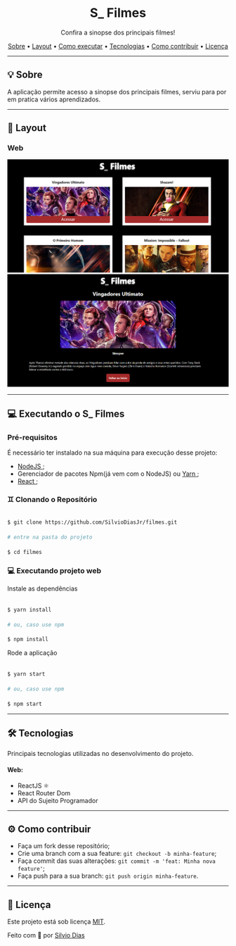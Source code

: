 <h1 align="center">S_ Filmes</h1>

<p align="center">Confira a sinopse dos principais filmes!</p>

<p align="center">
 <a href="#-sobre">Sobre</a> •
 <a href="#-layout">Layout</a> • 
 <a href="#-executando-o-happy">Como executar</a> • 
 <a href="#-tecnologias">Tecnologias</a> • 
 <a href="#-como-contribuir">Como contribuir</a> • 
 <a href="#-licença">Licença</a> 
</p>

---

## 💡 Sobre

A aplicação permite acesso a sinopse dos principais filmes, serviu para por em pratica vários aprendizados.

---

## 🎨 Layout


### Web

<p align="center">
  <img alt="Página home" title="Página home" src="./src/assets/home.png" width="800px">

  <img alt="Sinopse" title="Sinopse" src="./src/assets/sinopse.png" width="800px">
</p>

---

## 💻 Executando o S_ Filmes

### Pré-requisitos

É necessário ter instalado na sua máquina para execução desse projeto:
- <a href="https://nodejs.org/en/"> NodeJS </a>;
- Gerenciador de pacotes Npm(já vem com o NodeJS) ou <a href="https://yarnpkg.com/getting-started/install"> Yarn </a>;
- <a href="https://pt-br.reactjs.org/"> React </a>;


### ♊ Clonando o Repositório

```bash

$ git clone https://github.com/SilvioDiasJr/filmes.git

# entre na pasta do projeto

$ cd filmes

```
### 💻 Executando projeto web

Instale as dependências

```bash

$ yarn install

# ou, caso use npm

$ npm install

```

Rode a aplicação

```bash

$ yarn start

# ou, caso use npm

$ npm start

```
---

## 🛠️ Tecnologias

Principais tecnologias utilizadas no desenvolvimento do projeto.

#### Web:
- ReactJS ⚛️
- React Router Dom
- API do Sujeito Programador
---

## ⚙️ Como contribuir

- Faça um fork desse repositório;
- Crie uma branch com a sua feature: `git checkout -b minha-feature`;
- Faça commit das suas alterações: `git commit -m 'feat: Minha nova feature'`;
- Faça push para a sua branch: `git push origin minha-feature`.

---

## 📝 Licença

Este projeto está sob licença [MIT](./LICENSE).

<p>Feito com 💙 por <a href="https://www.linkedin.com/in/silviodiasjr/">Silvio Dias</a></p>

